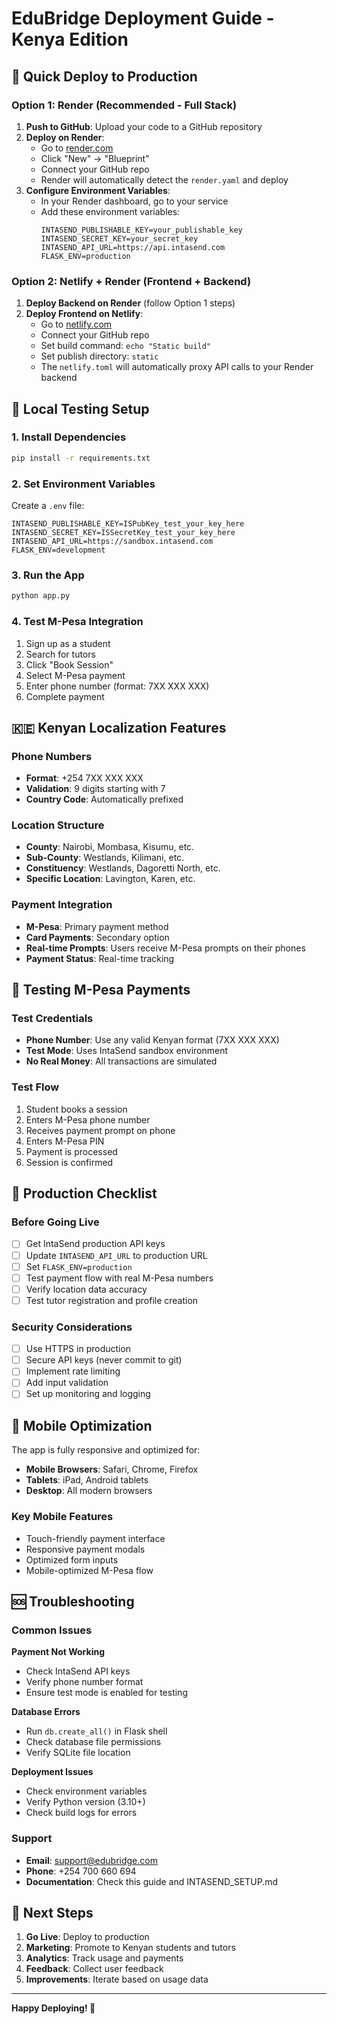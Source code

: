 # EduBridge Deployment Guide - Kenya Edition

## 🚀 Quick Deploy to Production

### Option 1: Render (Recommended - Full Stack)
1. **Push to GitHub**: Upload your code to a GitHub repository
2. **Deploy on Render**:
   - Go to [render.com](https://render.com)
   - Click "New" → "Blueprint"
   - Connect your GitHub repo
   - Render will automatically detect the `render.yaml` and deploy
3. **Configure Environment Variables**:
   - In your Render dashboard, go to your service
   - Add these environment variables:
     ```
     INTASEND_PUBLISHABLE_KEY=your_publishable_key
     INTASEND_SECRET_KEY=your_secret_key
     INTASEND_API_URL=https://api.intasend.com
     FLASK_ENV=production
     ```

### Option 2: Netlify + Render (Frontend + Backend)
1. **Deploy Backend on Render** (follow Option 1 steps)
2. **Deploy Frontend on Netlify**:
   - Go to [netlify.com](https://netlify.com)
   - Connect your GitHub repo
   - Set build command: `echo "Static build"`
   - Set publish directory: `static`
   - The `netlify.toml` will automatically proxy API calls to your Render backend

## 🔧 Local Testing Setup

### 1. Install Dependencies
```bash
pip install -r requirements.txt
```

### 2. Set Environment Variables
Create a `.env` file:
```env
INTASEND_PUBLISHABLE_KEY=ISPubKey_test_your_key_here
INTASEND_SECRET_KEY=ISSecretKey_test_your_key_here
INTASEND_API_URL=https://sandbox.intasend.com
FLASK_ENV=development
```

### 3. Run the App
```bash
python app.py
```

### 4. Test M-Pesa Integration
1. Sign up as a student
2. Search for tutors
3. Click "Book Session"
4. Select M-Pesa payment
5. Enter phone number (format: 7XX XXX XXX)
6. Complete payment

## 🇰🇪 Kenyan Localization Features

### Phone Numbers
- **Format**: +254 7XX XXX XXX
- **Validation**: 9 digits starting with 7
- **Country Code**: Automatically prefixed

### Location Structure
- **County**: Nairobi, Mombasa, Kisumu, etc.
- **Sub-County**: Westlands, Kilimani, etc.
- **Constituency**: Westlands, Dagoretti North, etc.
- **Specific Location**: Lavington, Karen, etc.

### Payment Integration
- **M-Pesa**: Primary payment method
- **Card Payments**: Secondary option
- **Real-time Prompts**: Users receive M-Pesa prompts on their phones
- **Payment Status**: Real-time tracking

## 🧪 Testing M-Pesa Payments

### Test Credentials
- **Phone Number**: Use any valid Kenyan format (7XX XXX XXX)
- **Test Mode**: Uses IntaSend sandbox environment
- **No Real Money**: All transactions are simulated

### Test Flow
1. Student books a session
2. Enters M-Pesa phone number
3. Receives payment prompt on phone
4. Enters M-Pesa PIN
5. Payment is processed
6. Session is confirmed

## 🔐 Production Checklist

### Before Going Live
- [ ] Get IntaSend production API keys
- [ ] Update `INTASEND_API_URL` to production URL
- [ ] Set `FLASK_ENV=production`
- [ ] Test payment flow with real M-Pesa numbers
- [ ] Verify location data accuracy
- [ ] Test tutor registration and profile creation

### Security Considerations
- [ ] Use HTTPS in production
- [ ] Secure API keys (never commit to git)
- [ ] Implement rate limiting
- [ ] Add input validation
- [ ] Set up monitoring and logging

## 📱 Mobile Optimization

The app is fully responsive and optimized for:
- **Mobile Browsers**: Safari, Chrome, Firefox
- **Tablets**: iPad, Android tablets
- **Desktop**: All modern browsers

### Key Mobile Features
- Touch-friendly payment interface
- Responsive payment modals
- Optimized form inputs
- Mobile-optimized M-Pesa flow

## 🆘 Troubleshooting

### Common Issues

**Payment Not Working**
- Check IntaSend API keys
- Verify phone number format
- Ensure test mode is enabled for testing

**Database Errors**
- Run `db.create_all()` in Flask shell
- Check database file permissions
- Verify SQLite file location

**Deployment Issues**
- Check environment variables
- Verify Python version (3.10+)
- Check build logs for errors

### Support
- **Email**: support@edubridge.com
- **Phone**: +254 700 660 694
- **Documentation**: Check this guide and INTASEND_SETUP.md

## 🎯 Next Steps

1. **Go Live**: Deploy to production
2. **Marketing**: Promote to Kenyan students and tutors
3. **Analytics**: Track usage and payments
4. **Feedback**: Collect user feedback
5. **Improvements**: Iterate based on usage data

---

**Happy Deploying! 🚀**
